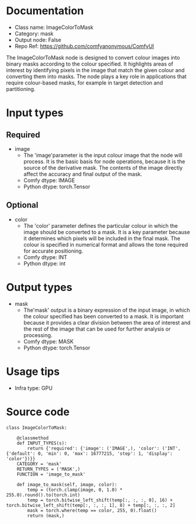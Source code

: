 # Documentation
- Class name: ImageColorToMask
- Category: mask
- Output node: False
- Repo Ref: https://github.com/comfyanonymous/ComfyUI

The ImageColorToMask node is designed to convert colour images into binary masks according to the colour specified. It highlights areas of interest by identifying pixels in the image that match the given colour and converting them into masks. The node plays a key role in applications that require colour-based masks, for example in target detection and partitioning.

# Input types
## Required
- image
    - The 'image'parameter is the input colour image that the node will process. It is the basic basis for node operations, because it is the source of the derivative mask. The contents of the image directly affect the accuracy and final output of the mask.
    - Comfy dtype: IMAGE
    - Python dtype: torch.Tensor
## Optional
- color
    - The 'color' parameter defines the particular colour in which the image should be converted to a mask. It is a key parameter because it determines which pixels will be included in the final mask. The colour is specified in numerical format and allows the tone required for accurate positioning.
    - Comfy dtype: INT
    - Python dtype: int

# Output types
- mask
    - The'mask' output is a binary expression of the input image, in which the colour specified has been converted to a mask. It is important because it provides a clear division between the area of interest and the rest of the image that can be used for further analysis or processing.
    - Comfy dtype: MASK
    - Python dtype: torch.Tensor

# Usage tips
- Infra type: GPU

# Source code
```
class ImageColorToMask:

    @classmethod
    def INPUT_TYPES(s):
        return {'required': {'image': ('IMAGE',), 'color': ('INT', {'default': 0, 'min': 0, 'max': 16777215, 'step': 1, 'display': 'color'})}}
    CATEGORY = 'mask'
    RETURN_TYPES = ('MASK',)
    FUNCTION = 'image_to_mask'

    def image_to_mask(self, image, color):
        temp = (torch.clamp(image, 0, 1.0) * 255.0).round().to(torch.int)
        temp = torch.bitwise_left_shift(temp[:, :, :, 0], 16) + torch.bitwise_left_shift(temp[:, :, :, 1], 8) + temp[:, :, :, 2]
        mask = torch.where(temp == color, 255, 0).float()
        return (mask,)
```